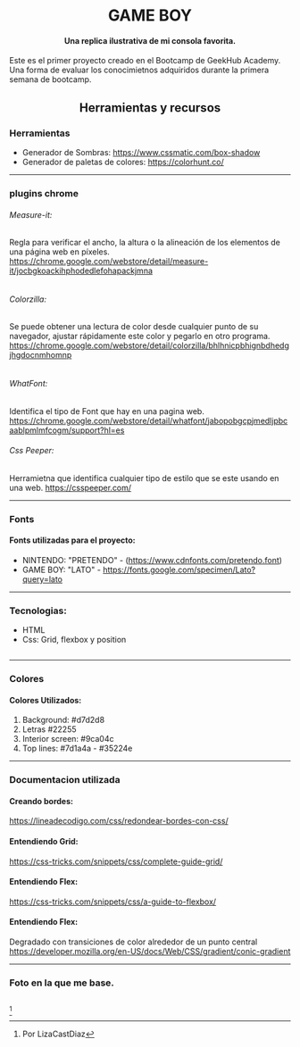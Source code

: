 
<h1 align="center"> GAME BOY </h1>
<h4 align="center">Una replica ilustrativa de mi consola favorita. </h4>


Este es el primer proyecto creado en el Bootcamp de GeekHub Academy. Una forma de evaluar los conocimietnos adquiridos durante la primera semana de bootcamp. 




<h2 align="center">Herramientas y recursos</h2>

### Herramientas

- Generador de Sombras: https://www.cssmatic.com/box-shadow 
- Generador de paletas de colores: https://colorhunt.co/

---
### plugins chrome
###### Measure-it:
Regla  para verificar el ancho, la altura o la alineación de los elementos de una página web en píxeles.
https://chrome.google.com/webstore/detail/measure-it/jocbgkoackihphodedlefohapackjmna

<img src="./Imagenes/Mesure.png" alt="">


###### Colorzilla:
Se puede obtener una lectura de color desde cualquier punto de su navegador, ajustar rápidamente este color y pegarlo en otro programa. 
https://chrome.google.com/webstore/detail/colorzilla/bhlhnicpbhignbdhedgjhgdocnmhomnp


<img src="./Imagenes/colorpicker.png" alt="">

###### WhatFont:
Identifica el tipo de Font que hay en una pagina web.
https://chrome.google.com/webstore/detail/whatfont/jabopobgcpjmedljpbcaablpmlmfcogm/support?hl=es
###### Css Peeper:
Herramietna que identifica cualquier tipo de estilo que se este usando en una web.
https://csspeeper.com/

---
### Fonts
#### Fonts utilizadas para el proyecto:

- NINTENDO: "PRETENDO" - (https://www.cdnfonts.com/pretendo.font) 
- GAME BOY: "LATO" - https://fonts.google.com/specimen/Lato?query=lato  

---
### Tecnologias:
- HTML
- Css: Grid, flexbox y position


<img src="./Imagenes/Screenshot 2022-09-24 at 10.11.01.png" alt="">

---
### Colores 
#### Colores Utilizados: 
1. Background: #d7d2d8 
2. Letras #22255  
3. Interior screen: #9ca04c 
4. Top lines: #7d1a4a  -   #35224e


---
### Documentacion utilizada

#### Creando bordes:
https://lineadecodigo.com/css/redondear-bordes-con-css/ 

#### Entendiendo Grid:
https://css-tricks.com/snippets/css/complete-guide-grid/ 

#### Entendiendo Flex:
https://css-tricks.com/snippets/css/a-guide-to-flexbox/ 

#### Entendiendo Flex:
Degradado con transiciones de color alrededor de un punto central
https://developer.mozilla.org/en-US/docs/Web/CSS/gradient/conic-gradient

---
### Foto en la que me base.

<img src="./Imagenes/consola.png" alt="">



[^1]

[^1]: Por LizaCastDiaz
